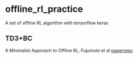 # offline_rl_practice
A set of offline RL algorithm with tensorflow keras

## TD3+BC 
A Minimalist Approach to Offline RL, Fujumoto et al [paper](https://arxiv.org/abs/2106.06860)[repo](https://github.com/sfujim/TD3_BC)